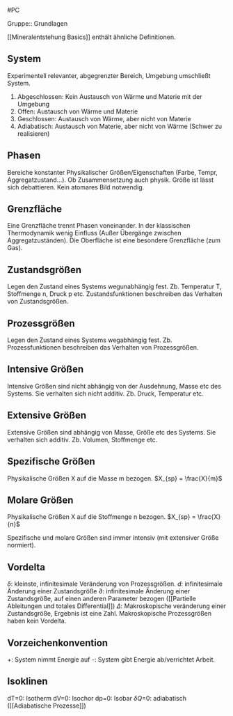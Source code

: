 #PC 

Gruppe:: Grundlagen

[[Mineralentstehung Basics]] enthält ähnliche Definitionen.

## System

Experimentell relevanter, abgegrenzter Bereich, Umgebung umschließt System.

1. Abgeschlossen: Kein Austausch von Wärme und Materie mit der Umgebung
2. Offen: Austausch von Wärme und Materie
3. Geschlossen: Austausch von Wärme, aber nicht von Materie
4. Adiabatisch: Austausch von Materie, aber nicht von Wärme (Schwer zu realisieren)

## Phasen

Bereiche konstanter Physikalischer Größen/Eigenschaften (Farbe, Tempr, Aggregatzustand...). Ob Zusammensetzung auch physik. Größe ist lässt sich debattieren. Kein atomares Bild notwendig.

## Grenzfläche

Eine Grenzfläche trennt Phasen voneinander. In der klassischen Thermodynamik wenig Einfluss (Außer Übergänge zwischen Aggregatzuständen). Die Oberfläche ist eine besondere Grenzfläche (zum Gas). 

## Zustandsgrößen

Legen den Zustand eines Systems wegunabhängig fest. Zb. Temperatur T, Stoffmenge n, Druck p etc. Zustandsfunktionen beschreiben das Verhalten von Zustandsgrößen.

## Prozessgrößen

Legen den Zustand eines Systems wegabhängig fest. Zb. 
Prozessfunktionen beschreiben das Verhalten von Prozessgrößen.

## Intensive Größen

Intensive Größen sind nicht abhängig von der Ausdehnung, Masse etc des Systems. Sie verhalten sich nicht additiv. Zb. Druck, Temperatur etc.

## Extensive Größen

Extensive Größen sind abhängig von Masse, Größe etc des Systems. Sie verhalten sich additiv. Zb. Volumen, Stoffmenge etc.

## Spezifische Größen

Physikalische Größen X auf die Masse m bezogen. $X_{sp} = \frac{X}{m}$

## Molare Größen

Physikalische Größen X auf die Stoffmenge n bezogen. $X_{sp} = \frac{X}{n}$

Spezifische und molare Größen sind immer intensiv (mit extensiver Größe normiert).

## Vordelta

$\delta$: kleinste, infinitesimale Veränderung von Prozessgrößen.
$d$: infinitesimale Änderung einer Zustandsgröße
$\partial$: infinitesimale Änderung einer Zustandsgröße, auf einen anderen Parameter bezogen ([[Partielle Ableitungen und totales Differential]])
$\Delta$: Makroskopische veränderung einer Zustandsgröße, Ergebnis ist eine Zahl. Makroskopische Prozessgrößen haben kein Vordelta.

## Vorzeichenkonvention

+: System nimmt Energie auf
-: System gibt Energie ab/verrichtet Arbeit.

## Isoklinen

dT=0: Isotherm
dV=0: Isochor
dp=0: Isobar
$\delta Q$=0: adiabatisch ([[Adiabatische Prozesse]])